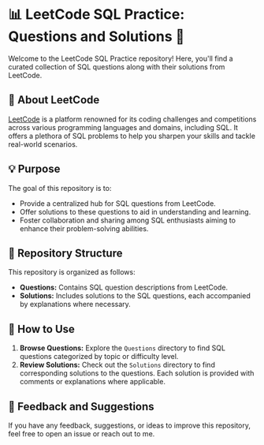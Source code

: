 # 📊 LeetCode SQL Practice: Questions and Solutions 📝

Welcome to the LeetCode SQL Practice repository! Here, you'll find a curated collection of SQL questions along with their solutions from LeetCode. 

## 🚀 About LeetCode

[LeetCode](https://leetcode.com/) is a platform renowned for its coding challenges and competitions across various programming languages and domains, including SQL. It offers a plethora of SQL problems to help you sharpen your skills and tackle real-world scenarios.

## 💡 Purpose

The goal of this repository is to:

- Provide a centralized hub for SQL questions from LeetCode.
- Offer solutions to these questions to aid in understanding and learning.
- Foster collaboration and sharing among SQL enthusiasts aiming to enhance their problem-solving abilities.

## 📂 Repository Structure

This repository is organized as follows:

- **Questions:** Contains SQL question descriptions from LeetCode.
- **Solutions:** Includes solutions to the SQL questions, each accompanied by explanations where necessary.

## 🎯 How to Use

1. **Browse Questions:** Explore the `Questions` directory to find SQL questions categorized by topic or difficulty level.
2. **Review Solutions:** Check out the `Solutions` directory to find corresponding solutions to the questions. Each solution is provided with comments or explanations where applicable.

## 📣 Feedback and Suggestions

If you have any feedback, suggestions, or ideas to improve this repository, feel free to open an issue or reach out to me.

